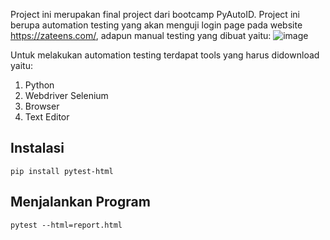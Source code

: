 Project ini merupakan final project dari bootcamp PyAutoID. Project ini berupa automation testing yang akan menguji login page pada website https://zateens.com/, adapun manual testing yang dibuat yaitu:
![image](https://user-images.githubusercontent.com/57885785/136428935-804166be-bb41-41e0-935b-b8414b6ab58e.png)

Untuk melakukan automation testing terdapat tools yang harus didownload yaitu:
1. Python
2. Webdriver Selenium
3. Browser
4. Text Editor

## Instalasi
```
pip install pytest-html
```
## Menjalankan Program
```
pytest --html=report.html
```




		
